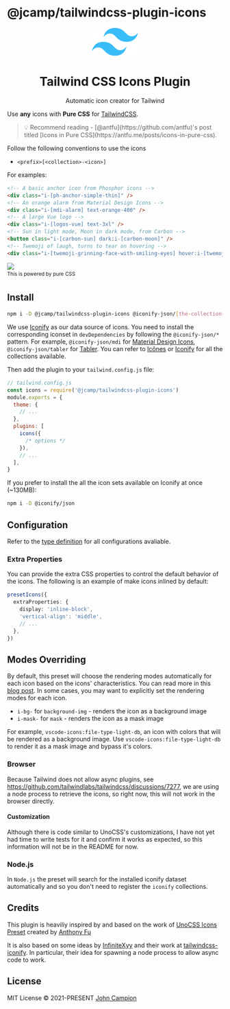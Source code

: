 # @jcamp/tailwindcss-plugin-icons

<div align="center">
  <img src="./.github/tailwindcss-mark.svg" alt="Tailwind CSS" width="108" height="66">
  <h1>Tailwind CSS Icons Plugin</h1>
  <p>Automatic icon creator for Tailwind</p>
</div>

Use **any** icons with **Pure CSS** for [TailwindCSS](https://tailwindcss.com).

<blockquote>
<p>💡 Recommend reading - [@antfu](https://github.com/antfu)'s post titled [Icons in Pure CSS](https://antfu.me/posts/icons-in-pure-css).</p>
</blockquote>

Follow the following conventions to use the icons

- `<prefix>[<collection>-<icon>]`

For examples:

```html
<!-- A basic anchor icon from Phosphor icons -->
<div class="i-[ph-anchor-simple-thin]" />
<!-- An orange alarm from Material Design Icons -->
<div class="i-[mdi-alarm] text-orange-400" />
<!-- A large Vue logo -->
<div class="i-[logos-vue] text-3xl" />
<!-- Sun in light mode, Moon in dark mode, from Carbon -->
<button class="i-[carbon-sun] dark:i-[carbon-moon]" />
<!-- Twemoji of laugh, turns to tear on hovering -->
<div class="i-[twemoji-grinning-face-with-smiling-eyes] hover:i-[twemoji-face-with-tears-of-joy]" />
```

<img src="https://user-images.githubusercontent.com/11247099/136709053-31b4db79-eddc-4dc6-aa2d-388086332630.gif" height="100"><br><sup>This is powered by pure CSS</sup>

## Install

```bash
npm i -D @jcamp/tailwindcss-plugin-icons @iconify-json/[the-collection-you-want]
```

We use [Iconify](https://iconify.design) as our data source of icons. You need to install the corresponding iconset in `devDependencies` by following the `@iconify-json/*` pattern. For example, `@iconify-json/mdi` for [Material Design Icons](https://materialdesignicons.com/), `@iconify-json/tabler` for [Tabler](https://tabler-icons.io/). You can refer to [Icônes](https://icones.js.org/) or [Iconify](https://icon-sets.iconify.design/) for all the collections available.

Then add the plugin to your `tailwind.config.js` file:

```js
// tailwind.config.js
const icons = require('@jcamp/tailwindcss-plugin-icons')
module.exports = {
  theme: {
    // ...
  },
  plugins: [
    icons({
      /* options */
    }),
    // ...
  ],
}
```

If you prefer to install the all the icon sets available on Iconify at once (~130MB):

```bash
npm i -D @iconify/json
```

## Configuration

Refer to the [type definition](https://github.com/unocss/unocss/blob/main/packages/preset-icons/src/types.ts#L4) for all configurations avaliable.

### Extra Properties

You can provide the extra CSS properties to control the default behavior of the icons. The following is an example of make icons inlined by default:

```ts
presetIcons({
  extraProperties: {
    display: 'inline-block',
    'vertical-align': 'middle',
    // ...
  },
})
```

## Modes Overriding

By default, this preset will choose the rendering modes automatically for each icon based on the icons' characteristics. You can read more in this [blog post](https://antfu.me/posts/icons-in-pure-css). In some cases, you may want to explicitly set the rendering modes for each icon.

- `i-bg-` for `background-img` - renders the icon as a background image
- `i-mask-` for `mask` - renders the icon as a mask image

For example, `vscode-icons:file-type-light-db`, an icon with colors that will be rendered as a background image. Use `vscode-icons:file-type-light-db` to render it as a mask image and bypass it's colors.

### Browser

Because Tailwind does not allow async plugins, see https://github.com/tailwindlabs/tailwindcss/discussions/7277, we are using a node process to retrieve the icons, so right now, this will not work in the browser directly.

#### Customization

Although there is code similar to UnoCSS's customizations, I have not yet had time to write tests for it and confirm it works as expected, so this information will not be in the README for now.

### Node.js

In `Node.js` the preset will search for the installed iconify dataset automatically and so you don't need to register the `iconify` collections.

## Credits

This plugin is heaviliy inspired by and based on the work of [UnoCSS Icons Preset](https://github.com/unocss/unocss/tree/main/packages/preset-icons) created by [Anthony Fu](https://github.com/antfu)

It is also based on some ideas by [InfiniteXyy](https://github.com/InfiniteXyy) and their work at [tailwindcss-iconify](https://github.com/InfiniteXyy/tailwindcss-iconify). In particular, their idea for spawning a node process to allow async code to work.

## License

MIT License &copy; 2021-PRESENT [John Campion](https://github.com/JohnCampionJr/)
